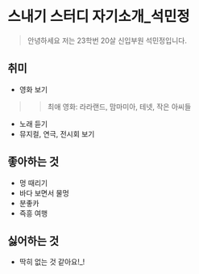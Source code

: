 # 스내기 스터디 자기소개_석민정
>  안녕하세요 저는 23학번 20살 신입부원 석민정입니다.

## 취미
* 영화 보기
>> 최애 영화: 라라랜드, 맘마미아, 테넷, 작은 아씨들
* 노래 듣기
* 뮤지컬, 연극, 전시회 보기

## 좋아하는 것
+ 멍 때리기
+ 바다 보면서 물멍
+ 분좋카
+ 즉흥 여행

## 싫어하는 것
- 딱히 없는 것 같아요!_!
